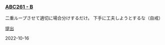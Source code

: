### [ABC261 - B](https://atcoder.jp/contests/abc261/tasks/abc261_b)

二重ループさせて適切に場合分けするだけ。
下手に工夫しようとするな（自戒）

[提出](https://atcoder.jp/contests/abc261/submissions/35706061)

2022-10-16
            
